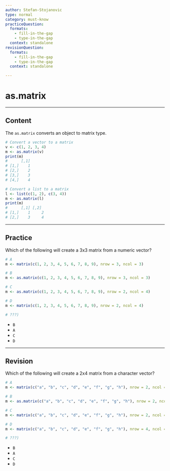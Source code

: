 ```yaml
---
author: Stefan-Stojanovic
type: normal
category: must-know
practiceQuestion:
  formats:
    - fill-in-the-gap
    - type-in-the-gap
  context: standalone
revisionQuestion:
  formats:
    - fill-in-the-gap
    - type-in-the-gap
  context: standalone

---
```


# as.matrix

---

## Content

The `as.matrix` converts an object to matrix type.

```r
# Convert a vector to a matrix
v <- c(1, 2, 3, 4)
m <- as.matrix(v)
print(m)  
#      [,1]
# [1,]    1
# [2,]    2
# [3,]    3
# [4,]    4

# Convert a list to a matrix
l <- list(c(1, 2), c(3, 4))
m <- as.matrix(l)
print(m)  
#      [,1] [,2]
# [1,]    1     2
# [2,]    3     4
```

---
## Practice

Which of the following will create a 3x3 matrix from a numeric vector?

```r
# A
m <- matrix(c(1, 2, 3, 4, 5, 6, 7, 8, 9), nrow = 3, ncol = 3)

# B
m <- as.matrix(c(1, 2, 3, 4, 5, 6, 7, 8, 9), nrow = 3, ncol = 3)

# C
m <- as.matrix(c(1, 2, 3, 4, 5, 6, 7, 8, 9), nrow = 2, ncol = 4)

# D
m <- matrix(c(1, 2, 3, 4, 5, 6, 7, 8, 9), nrow = 2, ncol = 4)

# ???)
```


- `B`
- `A`
- `C`
- `D`

---
## Revision

Which of the following will create a 2x4 matrix from a character vector?

```r
# A
m <- matrix(c("a", "b", "c", "d", "e", "f", "g", "h"), nrow = 2, ncol = 4)

# B
m <- as.matrix(c("a", "b", "c", "d", "e", "f", "g", "h"), nrow = 2, ncol = 4)

# C
m <- matrix(c("a", "b", "c", "d", "e", "f", "g", "h"), nrow = 2, ncol = 4)

# D
m <- matrix(c("a", "b", "c", "d", "e", "f", "g", "h"), nrow = 4, ncol = 2)

# ???)
```


- `B`
- `A`
- `C`
- `D`
